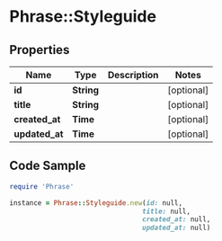 # Phrase::Styleguide

## Properties

Name | Type | Description | Notes
------------ | ------------- | ------------- | -------------
**id** | **String** |  | [optional] 
**title** | **String** |  | [optional] 
**created_at** | **Time** |  | [optional] 
**updated_at** | **Time** |  | [optional] 

## Code Sample

```ruby
require 'Phrase'

instance = Phrase::Styleguide.new(id: null,
                                 title: null,
                                 created_at: null,
                                 updated_at: null)
```


